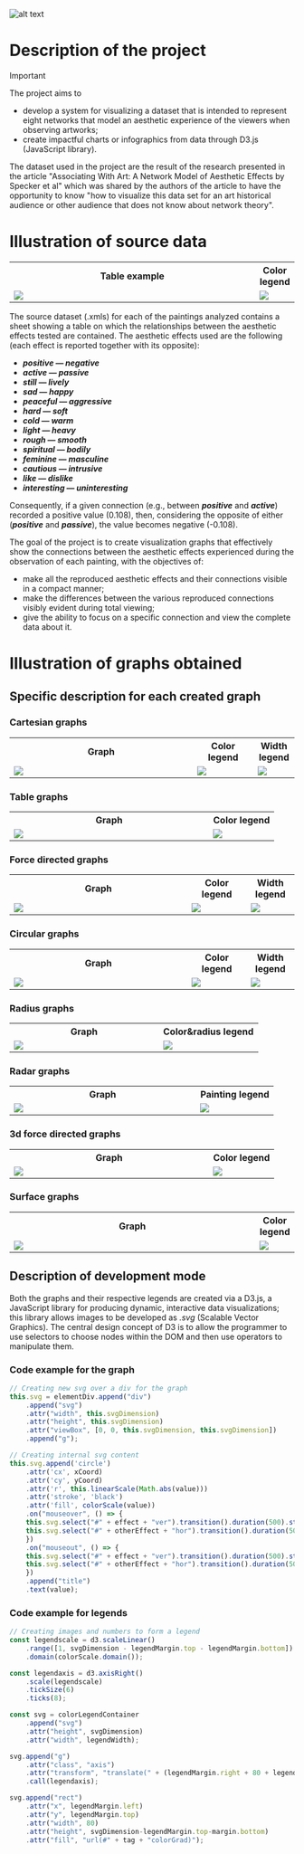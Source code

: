 ![alt text](screenshot/0_first_page.png)

# Description of the project
> [!IMPORTANT]
> The project aims to
> - develop a system for visualizing a dataset that is intended to represent eight networks that model an aesthetic experience of the viewers when observing artworks;
> - create impactful charts or infographics from data through D3.js (JavaScript library).
> 
> The dataset used in the project are the result of the research presented in the article "Associating With Art: A Network Model of Aesthetic Effects by Specker et al" which was shared by the authors of the article to have the opportunity to know "how to visualize this data set for an art historical audience or other audience that does not know about network theory". 


# Illustration of source data
<table align="center">
	<tr>
		<th>Table example</th>
		<th>Color legend</th>
	</tr>
	<tr>
		<td width=90%><img src="res/aesthetic_experience_network_image_example.png" /></td>
		<td width=10%><img src="res/aesthetic_experience_network_image_legend.png" /></td>
	</tr>
</table>

The source dataset (.xmls) for each of the paintings analyzed contains a sheet showing a table on which the relationships between the aesthetic effects tested are contained. The aesthetic effects used are the following (each effect is reported together with its opposite):
- ***positive — negative***
- ***active — passive***
- ***still — lively***
- ***sad — happy***
- ***peaceful — aggressive***
- ***hard — soft***
- ***cold — warm***
- ***light — heavy***
- ***rough — smooth***
- ***spiritual — bodily***
- ***feminine — masculine***
- ***cautious — intrusive***
- ***like — dislike***
- ***interesting — uninteresting***

Consequently, if a given connection (e.g., between ***positive*** and ***active***) recorded a positive value (0.108), then, considering the opposite of either (***positive*** and ***passive***), the value becomes negative (-0.108).

The goal of the project is to create visualization graphs that effectively show the connections between the aesthetic effects experienced during the observation of each painting, with the objectives of:
- make all the reproduced aesthetic effects and their connections visible in a compact manner;
- make the differences between the various reproduced connections visibly evident during total viewing;
- give the ability to focus on a specific connection and view the complete data about it.


# Illustration of graphs obtained
## Specific description for each created graph
### Cartesian graphs
<table align="center">
	<tr>
		<th>Graph</th>
		<th>Color legend</th>
		<th>Width legend</th>
	</tr>
	<tr>
		<td width=64.3%><img src="screenshot/graph/1_cartesianGraphs.png" /></td>
		<td width=21.3%><img src="screenshot/legend/1_2_3_4_7_legend.png" /></td>
		<td width=14.4%><img src="screenshot/legend/1_1_legend.png" /></td>
	</tr>
</table>


### Table graphs
<table align="center">
	<tr>
		<th>Graph</th>
		<th>Color legend</th>
	</tr>
	<tr>
		<td width=75.2%><img src="screenshot/graph/2_tableGraphs.png" /></td>
		<td width=24.8%><img src="screenshot/legend/1_2_3_4_7_legend.png" /></td>
	</tr>
</table>


### Force directed graphs
<table align="center">
	<tr>
		<th>Graph</th>
		<th>Color legend</th>
		<th>Width legend</th>
	</tr>
	<tr>
		<td width=60.5%><img src="screenshot/graph/3_forceDirectedGraphs.png" /></td>
		<td width=20.1%><img src="screenshot/legend/1_2_3_4_7_legend.png" /></td>
		<td width=16.4%><img src="screenshot/legend/3_4_legend.png" /></td>
	</tr>
</table>


### Circular graphs
<table align="center">
	<tr>
		<th>Graph</th>
		<th>Color legend</th>
		<th>Width legend</th>
	</tr>
	<tr>
		<td width=60.5%><img src="screenshot/graph/4_circularGraphs.png"/></td>
		<td width=20.1%><img src="screenshot/legend/1_2_3_4_7_legend.png"/></td>
		<td width=16.4%><img src="screenshot/legend/3_4_legend.png"/></td>
	</tr>
</table>


### Radius graphs
<table align="center">
	<tr>
		<th>Graph</th>
		<th>Color&radius legend</th>
	</tr>
	<tr>
		<td width=60%><img src="screenshot/graph/5_radiusGraphs.png"/></td>
		<td><img src="screenshot/legend/5_legend.png"/></td>
	</tr>
</table>


### Radar graphs
<table align="center">
	<tr>
		<th>Graph</th>
		<th>Painting legend</th>
	</tr>
	<tr>
		<td width=70.5%><img src="screenshot/graph/6_radarGraphs.png"/></td>
		<td width=29.5%><img src="screenshot/legend/6_legend.png"/></td>
	</tr>
</table>


### 3d force directed graphs
<table align="center">
	<tr>
		<th>Graph</th>
		<th>Color legend</th>
	</tr>
	<tr>
		<td width=75.2%><img src="screenshot/graph/7_3dForceDirectedGraphs.png"/></td>
		<td width=24.8%><img src="screenshot/legend/1_2_3_4_7_legend.png"/></td>
	</tr>
</table>


### Surface graphs
<table align="center">
	<tr>
		<th>Graph</th>
		<th>Color legend</th>
	</tr>
	<tr>
		<td width=87%><img src="screenshot/graph/8_surfaceGraphs.png"/></td>
		<td width=13%><img src="screenshot/legend/8_legend.png"/></td>
	</tr>
</table>

## Description of development mode
Both the graphs and their respective legends are created via a D3.js, a JavaScript library for producing dynamic, interactive data visualizations; this library allows images to be developed as *.svg* (Scalable Vector Graphics). The central design concept of D3 is to allow the programmer to use selectors to choose nodes within the DOM and then use operators to manipulate them.

### Code example for the graph

```javascript
// Creating new svg over a div for the graph
this.svg = elementDiv.append("div")
    .append("svg")
    .attr("width", this.svgDimension)
    .attr("height", this.svgDimension)
    .attr("viewBox", [0, 0, this.svgDimension, this.svgDimension])
    .append("g");
```
	
```javascript
// Creating internal svg content
this.svg.append('circle')
    .attr('cx', xCoord)
    .attr('cy', yCoord)
    .attr('r', this.linearScale(Math.abs(value)))
    .attr('stroke', 'black')
    .attr('fill', colorScale(value))
    .on("mouseover", () => {
	this.svg.select("#" + effect + "ver").transition().duration(500).style("fill", "#0BDA51");
	this.svg.select("#" + otherEffect + "hor").transition().duration(500).style("fill", "#0BDA51");
    })
    .on("mouseout", () => {
	this.svg.select("#" + effect + "ver").transition().duration(500).style("fill", "black");
	this.svg.select("#" + otherEffect + "hor").transition().duration(500).style("fill", "black");
    })
    .append("title")
    .text(value);
```

### Code example for legends
```javascript
// Creating images and numbers to form a legend
const legendscale = d3.scaleLinear()
	.range([1, svgDimension - legendMargin.top - legendMargin.bottom])
	.domain(colorScale.domain());

const legendaxis = d3.axisRight()
	.scale(legendscale)
	.tickSize(6)
	.ticks(8);

const svg = colorLegendContainer
	.append("svg")
	.attr("height", svgDimension)
	.attr("width", legendWidth);

svg.append("g")
	.attr("class", "axis")
	.attr("transform", "translate(" + (legendMargin.right + 80 + legendMargin.left/2) + "," + (legendMargin.top) + ")")
	.call(legendaxis);

svg.append("rect")
	.attr("x", legendMargin.left)
	.attr("y", legendMargin.top)
	.attr("width", 80)
	.attr("height", svgDimension-legendMargin.top-margin.bottom)
	.attr("fill", "url(#" + tag + "colorGrad)");
```
